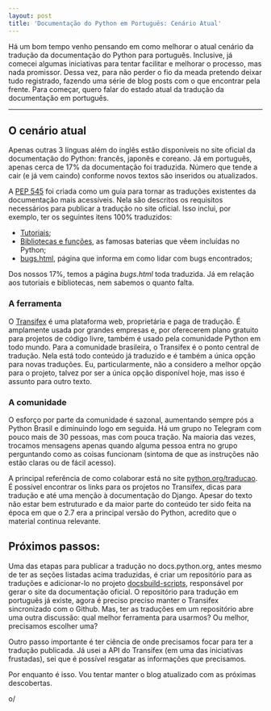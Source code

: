 ```yaml
---
layout: post
title: 'Documentação do Python em Português: Cenário Atual'
---
```


Há um bom tempo venho pensando em como melhorar o atual cenário da tradução da documentação do Python para português. Inclusive, já comecei algumas iniciativas para tentar facilitar e melhorar o processo, mas nada promissor. Dessa vez, para não perder o fio da meada pretendo deixar tudo registrado, fazendo uma série de blog posts com o que encontrar pela frente. Para começar, quero falar do estado atual da tradução da documentação em português.

---

## O cenário atual
Apenas outras 3 línguas além do inglês estão disponíveis no site oficial da documentação do Python: francês, japonês e coreano. Já em português, apenas cerca de 17% da documentação foi traduzida. Número que tende a cair (e já vem caindo) conforme novos textos são inseridos ou atualizados.

A [PEP 545](https://www.python.org/dev/peps/pep-0545/#add-support-for-translations-in-docsbuild-scripts) foi criada como um guia para tornar as traduções existentes da documentação mais acessíveis. Nela são descritos os requisitos necessários para publicar a tradução no site oficial. Isso inclui, por exemplo, ter os seguintes itens 100% traduzidos:

- [Tutoriais](https://docs.python.org/3/tutorial/); 
- [Bibliotecas e funções](https://docs.python.org/3/library/index.html), as famosas baterias que vêem incluídas no Python;
- [bugs.html](https://docs.python.org/3/bugs.html), página que informa em como lidar com bugs encontrados;

Dos nossos 17%, temos a página *bugs.html* toda traduzida. Já em relação aos tutoriais e bibliotecas, nem sabemos o quanto falta.

### A ferramenta
O [Transifex](https://transifex.com) é uma plataforma web, proprietária e paga de tradução. É amplamente usada por grandes empresas e, por oferecerem plano gratuito para projetos de código livre, também é usado pela comunidade Python em todo mundo. Para a comunidade brasileira, o Transifex é o ponto central de tradução. Nela está todo conteúdo já traduzido e é também a única opção para novas traduções. Eu, particularmente, não a considero a melhor opção para o projeto, talvez por ser a única opção disponível hoje, mas isso é assunto para outro texto.

### A comunidade
O esforço por parte da comunidade é sazonal, aumentando sempre pós a Python Brasil e diminuindo logo em seguida. Há um grupo no Telegram com pouco mais de 30 pessoas, mas com pouca tração. Na maioria das vezes, trocamos mensagens apenas quando alguma pessoa entra no grupo perguntando como as coisas funcionam (sintoma de que as instruções não estão claras ou de fácil acesso).

A principal referência de como colaborar está no site  [python.org/traducao](https://python.org.br/traducao/). É possível encontrar os links para os projetos no Transifex,  dicas para tradução e até uma menção à documentação do Django. Apesar do texto não estar bem estruturado e da maior parte do conteúdo ter sido feita na época em que o 2.7 era a principal versão do Python, acredito que o material continua relevante.

## Próximos passos:
Uma das etapas para publicar a tradução no docs.python.org, antes mesmo de ter as seções listadas acima traduzidas, é criar um repositório  para as traduções e adicionar-lo no projeto [docsbuild-scripts](https://github.com/python/docsbuild-scripts/), responsável por gerar o site da documentação oficial. O repositório para tradução em português já existe, agora é preciso preciso manter o Transifex sincronizado com o Github. Mas, ter as traduções em um repositório abre uma outra discussão: qual melhor ferramenta para usarmos? Ou melhor, precisamos escolher uma?

Outro passo importante é ter ciência de onde precisamos focar para ter a tradução publicada. Já usei a API do Transifex (em uma das iniciativas frustadas), sei que é possível resgatar as informações que precisamos.

Por enquanto é isso. Vou tentar manter o blog atualizado com as próximas descobertas.

o/
